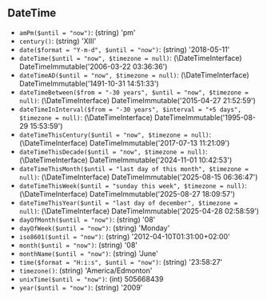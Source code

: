 ## DateTime

- `amPm($until = "now")`: (string) 'pm'
- `century()`: (string) 'XIII'
- `date($format = "Y-m-d", $until = "now")`: (string) '2018-05-11'
- `dateTime($until = "now", $timezone = null)`: (\DateTimeInterface) DateTimeImmutable('2006-03-22 03:36:36')
- `dateTimeAD($until = "now", $timezone = null)`: (\DateTimeInterface) DateTimeImmutable('1491-10-31 14:51:33')
- `dateTimeBetween($from = "-30 years", $until = "now", $timezone = null)`: (\DateTimeInterface) DateTimeImmutable('2015-04-27 21:52:59')
- `dateTimeInInterval($from = "-30 years", $interval = "+5 days", $timezone = null)`: (\DateTimeInterface) DateTimeImmutable('1995-08-29 15:53:59')
- `dateTimeThisCentury($until = "now", $timezone = null)`: (\DateTimeInterface) DateTimeImmutable('2017-07-13 11:21:09')
- `dateTimeThisDecade($until = "now", $timezone = null)`: (\DateTimeInterface) DateTimeImmutable('2024-11-01 10:42:53')
- `dateTimeThisMonth($until = "last day of this month", $timezone = null)`: (\DateTimeInterface) DateTimeImmutable('2025-08-15 06:36:47')
- `dateTimeThisWeek($until = "sunday this week", $timezone = null)`: (\DateTimeInterface) DateTimeImmutable('2025-08-27 18:09:57')
- `dateTimeThisYear($until = "last day of december", $timezone = null)`: (\DateTimeInterface) DateTimeImmutable('2025-04-28 02:58:59')
- `dayOfMonth($until = "now")`: (string) '08'
- `dayOfWeek($until = "now")`: (string) 'Monday'
- `iso8601($until = "now")`: (string) '2012-04-10T01:31:00+02:00'
- `month($until = "now")`: (string) '08'
- `monthName($until = "now")`: (string) 'June'
- `time($format = "H:i:s", $until = "now")`: (string) '23:58:27'
- `timezone()`: (string) 'America/Edmonton'
- `unixTime($until = "now")`: (int) 505668439
- `year($until = "now")`: (string) '2009'
